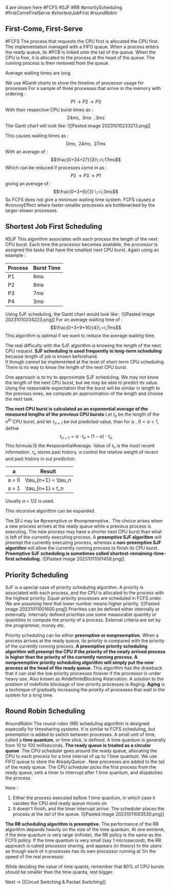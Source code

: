 4 are shown here
#FCFS #SJF #RR #priorityScheduling #firstComeFirstServe
#shortestJobFirst #roundRobin

## First-Come, First-Serve
#FCFS
The process that requests the CPU first is allocated the CPU first. The implementation managed with a FIFO queue. When a process enters the ready queue, its #PCB is linked onto the tail of the queue. When the CPU is free, it is allocated to the process at the head of the queue. The running process is then removed from the queue.

Average waiting times are long.

We use #Gantt charts to show the timeline of processor usage for processes
For a sample of three processes that arrive in the memory with ordering :
$$P1 → P2 → P3$$
With their respective CPU burst times as :
$$24ms,\;\;3ms\;\;,3ms$$
The Gantt chart will look like:
![[Pasted image 20231010233213.png]]

This causes waiting times as : $$0ms,\;\;24ms,\;\;27ms$$With an average of : $$\frac{0+24+27}{3}\;=\;17ms$$Which can be reduced if processes come in as : $$P2 → P3 → P1$$giving an average of  :$$\frac{0+3+6}{3} \;=\;3ms$$So FCFS does not give a minimum waiting time system.
FCFS causes a #convoyEffect where faster-smaller processes are bottlenecked by the larger-slower processes.

## Shortest Job First Scheduling
#SJF 
This algorithm associates with each process the length of the next CPU burst. Each time the processor becomes available, the processor is assigned the tasks that have the smallest next CPU burst. 
Again using an example : 

| Process | Burst Time |
| ------- | ---------- |
| P1      | 6ms        |
| P2      | 8ms        |
| P3      | 7ms        |
| P4      | 3ms           |
Using SJF scheduling, the Gantt chart would look like : 
![[Pasted image 20231010234223.png]]
For an average waiting time of : $$\frac{0+3+9+16}{4}\;=\;7ms$$This algorithm is optimal if we want to reduce the average waiting time. 

The real difficulty with the SJF algorithm is knowing the length of the next CPU request. **SJF scheduling is used frequently in long-term scheduling** because length of job is known beforehand.  
It though cannot be implemented at the level of short-term CPU scheduling. There is no way to know the length of the next CPU burst.

One approach is to try to approximate SJF scheduling. We may not know the length of the next CPU burst, but we may be able to predict its value.
Using the reasonable expectation that the burst will be similar in length to the previous ones, we compute an approximation of the length and choose the next task.

**The next CPU burst is calculated as an exponential average of the measured lengths of the previous CPU bursts**
Let $t_n$ be the length of the $n^{th}$ CPU burst, and let $\tau_{n+1}$ be out predicted value, then for $\alpha$ , $0<\alpha<1$, define 
$$\tau_{n+1} = \alpha\cdot t_n + (1-\alpha)\cdot\tau_n$$
This formula IS the #exponentialAverage. 
Value of $t_n$ is the most recent information. $\tau_n$ stores past history. $\alpha$ control the relative weight of recent and past history in out prediction.

| a     | Result              |
| ----- | ------------------- |
| a = 0 | \tau_{n+1} = \tau_n |
| a = 1 | \tau_{n+1} = t_n                    |
 Usually $\alpha$ = 1/2 is used.

This recursive algorithm can be expanded.

The SFJ may be #preemptive or #nonpreemptive . The choice arises when a new process arrives at the ready queue while a previous process is executing. The new process may have a shorter next CPU burst than what is left of the currently executing process. A **preemptive SJF algorithm** will preempt the currently executing process, whereas a **non-preemptive SJF algorithm** will allow the currently running process to finish its CPU burst. **Preemptive SJF scheduling is sometimes called shortest-remaining-time-first scheduling.**
![[Pasted image 20231011001456.png]]

## Priority Scheduling
SJF is a special case of priority scheduling algorithm. A priority is associated with each process, and the CPU is allocated to the process with the highest priority. Equal-priority processes are scheduled in FCFS order.
We are assuming here that lower number means higher priority. 
![[Pasted image 20231011001600.png]]
Priorities can be defined either internally or externally. Internally defined priorities use some measurable quantity or quantities to compute the priority of a process. External criteria are set by the programmer, money etc.

Priority scheduling can be either **preemptive or nonpreemptive.** When a process arrives at the ready queue, its priority is compared with the priority of the currently running process. **A preemptive priority scheduling algorithm will preempt the CPU if the priority of the newly arrived process is higher than the priority of the currently running process. A nonpreemptive priority scheduling algorithm will simply put the new process at the head of the ready queue.**
This algorithm has the drawback that it can stall the low priority processes forever if the processor is under heavy use. Also known as #indefiniteBlocking #starvation. 
A solution to the problem of indefinite blockage of low-priority processes is #aging. **Aging** is a technique of gradually increasing the priority of processes that wait in the system for a long time.

## Round Robin Scheduling
#roundRobin 
The round-robin (RR) scheduling algorithm is designed especially for timesharing systems. It is similar to FCFS scheduling, but preemption is added to switch between processes. A small unit of time, called a **time quantum**, or time slice, is defined. A time quantum is generally from 10 to 100 milliseconds. **The ready queue is treated as a circular queue**. The CPU scheduler goes around the ready queue, allocating the CPU to each process for a time interval of up to 1 time quantum.
We use FIFO queue to store the #readyQueue . New processes are added to the tail of the ready queue. The CPU scheduler picks the first process from the ready queue, sets a timer to interrupt after 1 time quantum, and dispatches the process.

Here :
1. Either the process executed before 1 time quantum, in which case it vacates the CPU and ready queue moves on
2. It doesn't finish, and the timer interrupt arrive. The scheduler places the process at the *tail* of the queue.
![[Pasted image 20231011003530.png]]

**The RR scheduling algorithm is preemptive.**
The performance of the RR algorithm depends heavily on the size of the time quantum. At one extreme, if the time quantum is very large (infinite), the RR policy is the same as the FCFS policy. If the time quantum is very small (say 1 microsecond), the RR approach is called processor sharing, and appears (in theory) to the users as though each of n processes has its own processor running at 1/n the speed of the real processor.

While deciding the value of time quants, remember that 80% of CPU bursts should be smaller than the time quanta, rest bigger.


Next → [[Circuit Switching & Packet Switching]]
